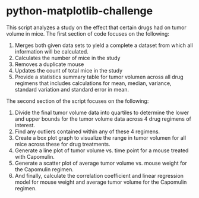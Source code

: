 # python-matplotlib-challenge
This script analyzes a study on the effect that certain drugs had on tumor volume in mice. 
The first section of code focuses on the following:
  1. Merges both given data sets to yield a complete a dataset from which all information will be calculated. 
  2. Calculates the number of mice in the study
  3. Removes a duplicate mouse
  4. Updates the count of total mice in the study
  5. Provide a statistics summary table for tumor volumen across all drug regimens that includes calculations for mean, median, variance, standard variation and standard error in mean. 

The second section of the script focuses on the following:
  1. Divide the final tumor volume data into quartiles to determine the lower and upper bounds for the tumor volume data across 4 drug regimens of interest. 
  2. Find any outliers contained within any of these 4 regimens.
  3. Create a box plot graph to visualize the range in tumor volumen for all mice across these for drug treatments.
  4. Generate a line plot of tumor volume vs. time point for a mouse treated with Capomulin.
  5. Generate a scatter plot of average tumor volume vs. mouse weight for the Capomulin regimen.
  6. And finally, calculate the correlation coefficient and linear regression model for mouse weight and average tumor volume for the Capomulin regimen.

